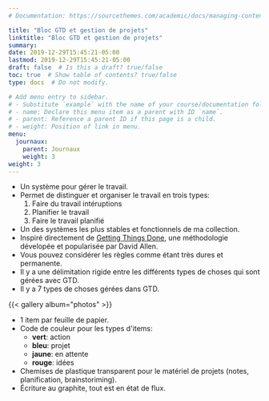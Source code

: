 ```yaml
---
# Documentation: https://sourcethemes.com/academic/docs/managing-content/

title: "Bloc GTD et gestion de projets"
linktitle: "Bloc GTD et gestion de projets"
summary:
date: 2019-12-29T15:45:21-05:00
lastmod: 2019-12-29T15:45:21-05:00
draft: false  # Is this a draft? true/false
toc: true  # Show table of contents? true/false
type: docs  # Do not modify.

# Add menu entry to sidebar.
# - Substitute `example` with the name of your course/documentation folder.
# - name: Declare this menu item as a parent with ID `name`.
# - parent: Reference a parent ID if this page is a child.
# - weight: Position of link in menu.
menu:
  journaux:
    parent: Journaux
    weight: 3
weight: 3
---
```


* Un système pour gérer le travail.
* Permet de distinguer et organiser le travail en trois types:
    1. Faire du travail intéruptions
    2. Planifier le travail
    3. Faire le travail planifié
* Un des systèmes les plus stables et fonctionnels de ma collection.
* Inspiré directement de [Getting Things Done](https://gettingthingsdone.com/what-is-gtd/), une méthodologie dévelopée et popularisée par David Allen.
* Vous pouvez considérer les règles comme étant très dures et permanente.
* Il y a une délimitation rigide entre les différents types de choses qui sont gérées avec GTD.
* Il y a 7 types de choses gérées dans GTD.

{{< gallery album="photos" >}}

* 1 item par feuille de papier.
* Code de couleur pour les types d'items:
  * **vert**: action
  * **bleu**: projet
  * **jaune**: en attente
  * **rouge**: idées
* Chemises de plastique transparent pour le matériel de projets (notes, planification, brainstoriming).
* Écriture au graphite, tout est en état de flux.
